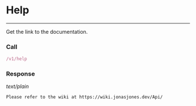 # Help
---
Get the link to the documentation.

### Call

```js
/v1/help
```

### Response
*text/plain*
```
Please refer to the wiki at https://wiki.jonasjones.dev/Api/

```
